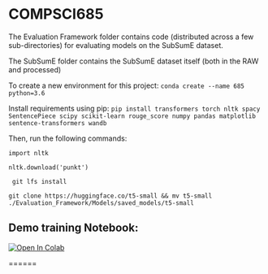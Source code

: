 # COMPSCI685

The Evaluation Framework folder contains code (distributed across a few sub-directories) for evaluating models on the SubSumE dataset.

The SubSumE folder contains the SubSumE dataset itself (both in the RAW and processed)

To create a new environment for this project: 
`conda create --name 685 python=3.6`

Install requirements using pip: `pip install transformers torch nltk spacy SentencePiece scipy scikit-learn rouge_score numpy pandas matplotlib sentence-transformers wandb`

Then, run the following commands:

`import nltk`

`nltk.download('punkt')`

` git lfs install`

`git clone https://huggingface.co/t5-small && mv t5-small ./Evaluation_Framework/Models/saved_models/t5-small`

## Demo training Notebook: ##

[![Open In Colab](https://colab.research.google.com/assets/colab-badge.svg)](https://colab.research.google.com/drive/1VtpZhdWJff8ojAtSXG_gn8iL-ajUzIBW?usp=sharing)

======
